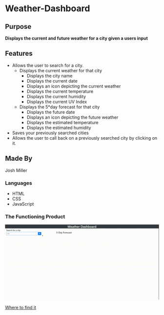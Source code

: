 # Weather-Dashboard

## Purpose

**Displays the current and future weather for a city given a users input**

## Features

* Allows the user to search for a city.
    * Displays the current weather for that city
        * Displays the city name
        * Displays the current date
        * Displays an icon depicting the current weather
        * Displays the current temperature
        * Displays the current humidity
        * Displays the current UV Index
    * Displays the 5*day forecast for that city
        * Displays the future date
        * Displays an icon depicting the future weather
        * Displays the estimated temperature
        * Displays the estimated humidity
* Saves your previously searched cities
* Allows the user to call back on a previously searched city by clicking on it.

## Made By

Josh Miller

### Languages

* HTML
* CSS
* JavaScript


### The Functioning Product

![](./assets/images/webpreview.gif)

[Where to find it](https://sithSlave.github.io/weather-dashboard)